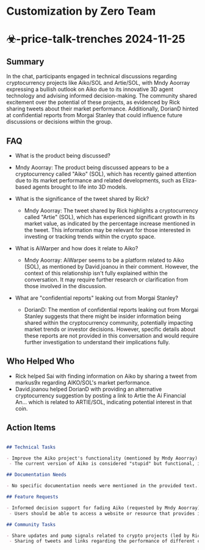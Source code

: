 # Customization by Zero Team

# ☣-price-talk-trenches 2024-11-25

## Summary
 In the chat, participants engaged in technical discussions regarding cryptocurrency projects like Aiko/SOL and Artie/SOL, with Mndy Aoorray expressing a bullish outlook on Aiko due to its innovative 3D agent technology and advising informed decision-making. The community shared excitement over the potential of these projects, as evidenced by Rick sharing tweets about their market performance. Additionally, DorianD hinted at confidential reports from Morgai Stanley that could influence future discussions or decisions within the group.

## FAQ
 - What is the product being discussed?
  - Mndy Aoorray: The product being discussed appears to be a cryptocurrency called "Aiko" (SOL), which has recently gained attention due to its market performance and related developments, such as Eliza-based agents brought to life into 3D models.

- What is the significance of the tweet shared by Rick?
  - Mndy Aoorray: The tweet shared by Rick highlights a cryptocurrency called "Artie" (SOL), which has experienced significant growth in its market value, as indicated by the percentage increase mentioned in the tweet. This information may be relevant for those interested in investing or tracking trends within the crypto space.

- What is AiWarper and how does it relate to Aiko?
  - Mndy Aoorray: AiWarper seems to be a platform related to Aiko (SOL), as mentioned by David.joanou in their comment. However, the context of this relationship isn't fully explained within the conversation. It may require further research or clarification from those involved in the discussion.

- What are "confidential reports" leaking out from Morgai Stanley?
  - DorianD: The mention of confidential reports leaking out from Morgai Stanley suggests that there might be insider information being shared within the cryptocurrency community, potentially impacting market trends or investor decisions. However, specific details about these reports are not provided in this conversation and would require further investigation to understand their implications fully.

## Who Helped Who
 - Rick helped Sai with finding information on Aiko by sharing a tweet from markus9x regarding AIKO/SOL's market performance.
- David.joanou helped DorianD with providing an alternative cryptocurrency suggestion by posting a link to Artie the Ai Financial An... which is related to ARTIE/SOL, indicating potential interest in that coin.

## Action Items
 ```markdown

## Technical Tasks

- Improve the Aiko project's functionality (mentioned by Mndy Aoorray)
  - The current version of Aiko is considered "stupid" but functional, indicating a need to enhance its features or performance.

## Documentation Needs

- No specific documentation needs were mentioned in the provided text.

## Feature Requests

- Informed decision support for fading Aiko (requested by Mndy Aoorray)
  - Users should be able to access a website or resource that provides information before deciding to fade on Aiko, ensuring they make an informed choice.

## Community Tasks

- Share updates and pump signals related to crypto projects (led by Rick)
  - Sharing of tweets and links regarding the performance of different cryptocurrencies like Artie/SOL is a community task that helps keep members updated on market trends.
```

